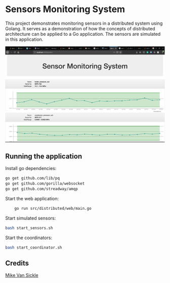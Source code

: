 # Sensors Monitoring System

This project demonstrates monitoring sensors in a distributed system using Golang.
It serves as a demonstration of how the concepts of distributed architecture can be applied to a Go application. The sensors are simulated in this application.

![](screenshot.png)

## Running the application

Install go dependencies:
```bash
go get github.com/lib/pq
go get github.com/gorilla/websocket
go get github.com/streadway/amqp
```

Start the web application:

```bash
    go run src/distributed/web/main.go
```

Start simulated sensors:

```bash
bash start_sensors.sh
```

Start the coordinators:

```bash
bash start_coordinator.sh
```

## Credits
[Mike Van Sickle](https://app.pluralsight.com/library/courses/go-build-distributed-applications/description) 
